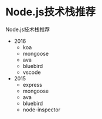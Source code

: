 # Node.js技术栈推荐

Node.js技术栈推荐

- 2016
  - koa
  - mongoose
  - ava
  - bluebird
  - vscode
- 2015
  - express
  - mongoose
  - ava
  - bluebird
  - node-inspector